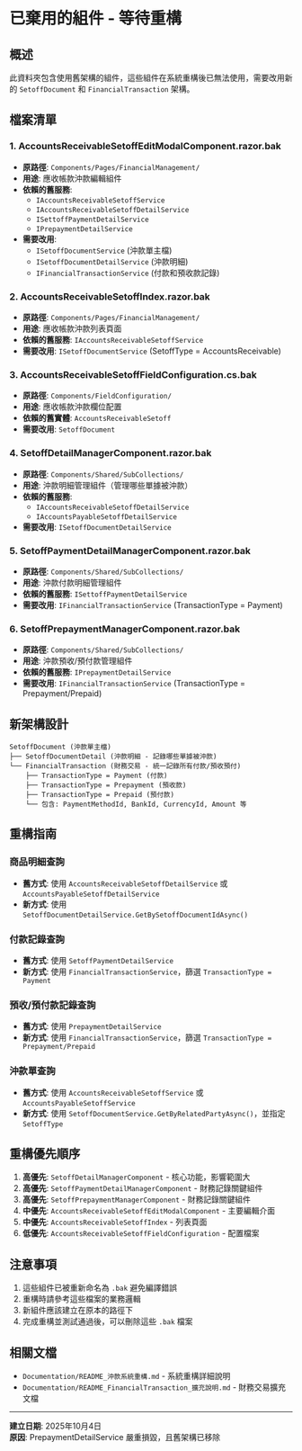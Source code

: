 # 已棄用的組件 - 等待重構

## 概述
此資料夾包含使用舊架構的組件，這些組件在系統重構後已無法使用，需要改用新的 `SetoffDocument` 和 `FinancialTransaction` 架構。

## 檔案清單

### 1. AccountsReceivableSetoffEditModalComponent.razor.bak
- **原路徑**: `Components/Pages/FinancialManagement/`
- **用途**: 應收帳款沖款編輯組件
- **依賴的舊服務**:
  - `IAccountsReceivableSetoffService`
  - `IAccountsReceivableSetoffDetailService`
  - `ISettoffPaymentDetailService`
  - `IPrepaymentDetailService`
- **需要改用**:
  - `ISetoffDocumentService` (沖款單主檔)
  - `ISetoffDocumentDetailService` (沖款明細)
  - `IFinancialTransactionService` (付款和預收款記錄)

### 2. AccountsReceivableSetoffIndex.razor.bak
- **原路徑**: `Components/Pages/FinancialManagement/`
- **用途**: 應收帳款沖款列表頁面
- **依賴的舊服務**: `IAccountsReceivableSetoffService`
- **需要改用**: `ISetoffDocumentService` (SetoffType = AccountsReceivable)

### 3. AccountsReceivableSetoffFieldConfiguration.cs.bak
- **原路徑**: `Components/FieldConfiguration/`
- **用途**: 應收帳款沖款欄位配置
- **依賴的舊實體**: `AccountsReceivableSetoff`
- **需要改用**: `SetoffDocument`

### 4. SetoffDetailManagerComponent.razor.bak
- **原路徑**: `Components/Shared/SubCollections/`
- **用途**: 沖款明細管理組件（管理哪些單據被沖款）
- **依賴的舊服務**:
  - `IAccountsReceivableSetoffDetailService`
  - `IAccountsPayableSetoffDetailService`
- **需要改用**: `ISetoffDocumentDetailService`

### 5. SetoffPaymentDetailManagerComponent.razor.bak
- **原路徑**: `Components/Shared/SubCollections/`
- **用途**: 沖款付款明細管理組件
- **依賴的舊服務**: `ISettoffPaymentDetailService`
- **需要改用**: `IFinancialTransactionService` (TransactionType = Payment)

### 6. SetoffPrepaymentManagerComponent.razor.bak
- **原路徑**: `Components/Shared/SubCollections/`
- **用途**: 沖款預收/預付款管理組件
- **依賴的舊服務**: `IPrepaymentDetailService`
- **需要改用**: `IFinancialTransactionService` (TransactionType = Prepayment/Prepaid)

## 新架構設計

```
SetoffDocument (沖款單主檔)
├── SetoffDocumentDetail (沖款明細 - 記錄哪些單據被沖款)
└── FinancialTransaction (財務交易 - 統一記錄所有付款/預收預付)
    ├── TransactionType = Payment (付款)
    ├── TransactionType = Prepayment (預收款)
    ├── TransactionType = Prepaid (預付款)
    └── 包含: PaymentMethodId, BankId, CurrencyId, Amount 等
```

## 重構指南

### 商品明細查詢
- **舊方式**: 使用 `AccountsReceivableSetoffDetailService` 或 `AccountsPayableSetoffDetailService`
- **新方式**: 使用 `SetoffDocumentDetailService.GetBySetoffDocumentIdAsync()`

### 付款記錄查詢
- **舊方式**: 使用 `SetoffPaymentDetailService`
- **新方式**: 使用 `FinancialTransactionService`，篩選 `TransactionType = Payment`

### 預收/預付款記錄查詢
- **舊方式**: 使用 `PrepaymentDetailService`
- **新方式**: 使用 `FinancialTransactionService`，篩選 `TransactionType = Prepayment/Prepaid`

### 沖款單查詢
- **舊方式**: 使用 `AccountsReceivableSetoffService` 或 `AccountsPayableSetoffService`
- **新方式**: 使用 `SetoffDocumentService.GetByRelatedPartyAsync()`，並指定 `SetoffType`

## 重構優先順序

1. **高優先**: `SetoffDetailManagerComponent` - 核心功能，影響範圍大
2. **高優先**: `SetoffPaymentDetailManagerComponent` - 財務記錄關鍵組件
3. **高優先**: `SetoffPrepaymentManagerComponent` - 財務記錄關鍵組件
4. **中優先**: `AccountsReceivableSetoffEditModalComponent` - 主要編輯介面
5. **中優先**: `AccountsReceivableSetoffIndex` - 列表頁面
6. **低優先**: `AccountsReceivableSetoffFieldConfiguration` - 配置檔案

## 注意事項

1. 這些組件已被重新命名為 `.bak` 避免編譯錯誤
2. 重構時請參考這些檔案的業務邏輯
3. 新組件應該建立在原本的路徑下
4. 完成重構並測試通過後，可以刪除這些 `.bak` 檔案

## 相關文檔

- `Documentation/README_沖款系統重構.md` - 系統重構詳細說明
- `Documentation/README_FinancialTransaction_擴充說明.md` - 財務交易擴充文檔

---

**建立日期**: 2025年10月4日  
**原因**: PrepaymentDetailService 嚴重損毀，且舊架構已移除
